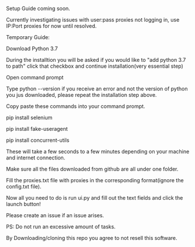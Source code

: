 Setup Guide coming soon.

Currently investigating issues with user:pass proxies not logging in, use IP:Port proxies for now until resolved.

Temporary Guide:

Download Python 3.7

During the installtion you will be asked if you would like to "add python 3.7 to path" click that checkbox and continue installation(very essential step)

Open command prompt

Type python --version if you receive an error and not the version of python you jus downloaded, please repeat the installation step above.

Copy paste these commands into your command prompt.

pip install selenium

pip install fake-useragent

pip install concurrent-utils

These will take a few seconds to a few minutes depending on your machine and internet connection.

Make sure all the files downloaded from github are all under one folder.

Fill the proxies.txt file with proxies in the corresponding format(ignore the config.txt file).

Now all you need to do is run ui.py and fill out the text fields and click the launch button!

Please create an issue  if an issue arises.

PS: Do not run an excessive amount of tasks.

By Downloading/cloning this repo you agree to not resell this software.
